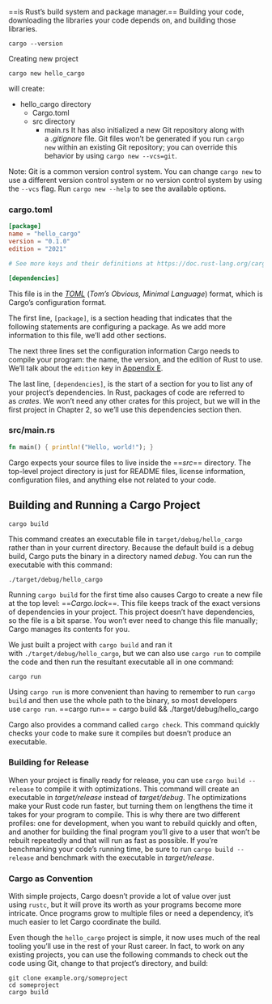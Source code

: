 ==is Rust’s build system and package manager.== Building your code, downloading the libraries your code depends on, and building those libraries.

```shell
cargo --version
```

Creating new project

```shell
cargo new hello_cargo
```
will create:
- hello_cargo directory
	- Cargo.toml
	- src directory
		- main.rs
It has also initialized a new Git repository along with a _.gitignore_ file. Git files won’t be generated if you run `cargo new` within an existing Git repository; you can override this behavior by using `cargo new --vcs=git`.

Note: Git is a common version control system. You can change `cargo new` to use a different version control system or no version control system by using the `--vcs` flag. Run `cargo new --help` to see the available options.

### cargo.toml
```TOML
[package]
name = "hello_cargo"
version = "0.1.0"
edition = "2021"

# See more keys and their definitions at https://doc.rust-lang.org/cargo/reference/manifest.html

[dependencies]
```
This file is in the [_TOML_](https://toml.io/) (_Tom’s Obvious, Minimal Language_) format, which is Cargo’s configuration format.

The first line, `[package]`, is a section heading that indicates that the following statements are configuring a package. As we add more information to this file, we’ll add other sections.

The next three lines set the configuration information Cargo needs to compile your program: the name, the version, and the edition of Rust to use. We’ll talk about the `edition` key in [Appendix E](https://doc.rust-lang.org/book/appendix-05-editions.html).

The last line, `[dependencies]`, is the start of a section for you to list any of your project’s dependencies. In Rust, packages of code are referred to as _crates_. We won’t need any other crates for this project, but we will in the first project in Chapter 2, so we’ll use this dependencies section then.

### src/main.rs
```rust
fn main() { println!("Hello, world!"); }
```
Cargo expects your source files to live inside the ==_src_== directory. The top-level project directory is just for README files, license information, configuration files, and anything else not related to your code.

## Building and Running a Cargo Project

```shell
cargo build
```
This command creates an executable file in `target/debug/hello_cargo` rather than in your current directory. Because the default build is a debug build, Cargo puts the binary in a directory named _debug_. You can run the executable with this command:
```shell
./target/debug/hello_cargo
```
Running `cargo build` for the first time also causes Cargo to create a new file at the top level: ==_Cargo.lock_==. This file keeps track of the exact versions of dependencies in your project. This project doesn’t have dependencies, so the file is a bit sparse. You won’t ever need to change this file manually; Cargo manages its contents for you.

We just built a project with `cargo build` and ran it with `./target/debug/hello_cargo`, but we can also use `cargo run` to compile the code and then run the resultant executable all in one command:
```shell
cargo run
```
Using `cargo run` is more convenient than having to remember to run `cargo build` and then use the whole path to the binary, so most developers use `cargo run`.
==cargo run== = cargo build && ./target/debug/hello_cargo

Cargo also provides a command called `cargo check`. This command quickly checks your code to make sure it compiles but doesn’t produce an executable.

### Building for Release

When your project is finally ready for release, you can use `cargo build --release` to compile it with optimizations. This command will create an executable in _target/release_ instead of _target/debug_. The optimizations make your Rust code run faster, but turning them on lengthens the time it takes for your program to compile. This is why there are two different profiles: one for development, when you want to rebuild quickly and often, and another for building the final program you’ll give to a user that won’t be rebuilt repeatedly and that will run as fast as possible. If you’re benchmarking your code’s running time, be sure to run `cargo build --release` and benchmark with the executable in _target/release_.

### Cargo as Convention

With simple projects, Cargo doesn’t provide a lot of value over just using `rustc`, but it will prove its worth as your programs become more intricate. Once programs grow to multiple files or need a dependency, it’s much easier to let Cargo coordinate the build.

Even though the `hello_cargo` project is simple, it now uses much of the real tooling you’ll use in the rest of your Rust career. In fact, to work on any existing projects, you can use the following commands to check out the code using Git, change to that project’s directory, and build:

```shell
git clone example.org/someproject
cd someproject
cargo build
```